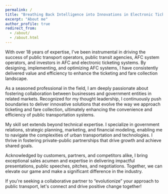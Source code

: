 ```yaml
---
permalink: /
title: "Breathing Back Intelligence into Innovations in Electronic Ticketing for Public Transport"
excerpt: "About me"
author_profile: true
redirect_from: 
  - /about/
  - /about.html
---
```


With over 18 years of expertise, I've been instrumental in driving the success of public transport operators, public transit agencies, AFC system operators, and investors in AFC and electronic ticketing systems. By designing, implementing, and optimizing AFC systems, I have consistently delivered value and efficiency to enhance the ticketing and fare collection landscape.

As a seasoned professional in the field, I am deeply passionate about fostering collaboration between businesses and government entities in related markets. Recognized for my thought leadership, I continuously push boundaries to deliver innovative solutions that evolve the way we approach ticketing and fare collection, ultimately enhancing the convenience and efficiency of public transportation systems.

My skill set extends beyond technical expertise. I specialize in government relations, strategic planning, marketing, and financial modeling, enabling me to navigate the complexities of urban transportation and technologies. I thrive in fostering private-public partnerships that drive growth and achieve shared goals.

Acknowledged by customers, partners, and competitors alike, I bring exceptional sales acumen and expertise in delivering impactful presentations, public speeches, pitches, and negotiations. Together, we can elevate our game and make a significant difference in the industry.

If you're seeking a collaborative partner to “evolutionize” your approach to public transport, let's connect and drive positive change together!
